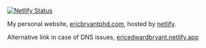 [![Netlify Status](https://api.netlify.com/api/v1/badges/4ba09cca-f146-4e6d-a497-896db633f082/deploy-status)](https://app.netlify.com/sites/ericedwardbryant/deploys)

My personal website, [ericbryantphd.com](https://ericbryantphd.com),
hosted by [netlify](https://netlify.com).

Alternative link in case of DNS issues,
[ericedwardbryant.netlify.app](ericedwardbryant.netlify.app)
